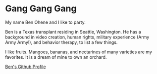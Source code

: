 # Gang Gang Gang

My name Ben Ohene and I like to party.

Ben is a Texas transplant residing in Seattle, Washington. He has a background in video creation, human rights, military experience (Army Army Army!), and behavior therapy, to list a few things. 

I like fruits. Mangoes, bananas, and nectarines of many varieties are my favorites. It is a dream of mine to own an orchard.

[Ben's Github Profile](https://github.com/notbenohene)


